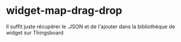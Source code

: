 # widget-map-drag-drop

Il suffit juste récupérer le .JSON et de l'ajouter dans la bibliothèque de widget sur Thingsboard
